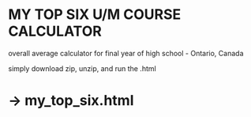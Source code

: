 # MY TOP SIX U/M COURSE CALCULATOR

overall average calculator for final year of high school - Ontario, Canada

simply download zip, unzip, and run the .html

# -> my_top_six.html
